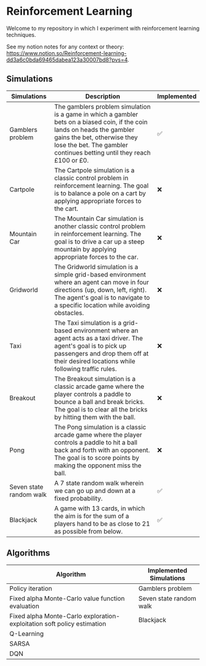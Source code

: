 # Reinforcement Learning

Welcome to my repository in which I experiment with reinforcement learning techniques. 

See my notion notes for any context or theory: https://www.notion.so/Reinforcement-learning-dd3a6c0bda69465dabea123a30007bd8?pvs=4.

## Simulations

| Simulations | Description | Implemented |
|-------------|-------------|-------------|
| Gamblers problem | The gamblers problem simulation is a game in which a gambler bets on a biased coin, if the coin lands on heads the gambler gains the bet, otherwise they lose the bet. The gambler continues betting until they reach £100 or £0. | ✅ |
| Cartpole | The Cartpole simulation is a classic control problem in reinforcement learning. The goal is to balance a pole on a cart by applying appropriate forces to the cart. | ❌ |
| Mountain Car | The Mountain Car simulation is another classic control problem in reinforcement learning. The goal is to drive a car up a steep mountain by applying appropriate forces to the car. | ❌ |
| Gridworld | The Gridworld simulation is a simple grid-based environment where an agent can move in four directions (up, down, left, right). The agent's goal is to navigate to a specific location while avoiding obstacles. | ❌ |
| Taxi | The Taxi simulation is a grid-based environment where an agent acts as a taxi driver. The agent's goal is to pick up passengers and drop them off at their desired locations while following traffic rules. | ❌ |
| Breakout | The Breakout simulation is a classic arcade game where the player controls a paddle to bounce a ball and break bricks. The goal is to clear all the bricks by hitting them with the ball. | ❌ |
| Pong | The Pong simulation is a classic arcade game where the player controls a paddle to hit a ball back and forth with an opponent. The goal is to score points by making the opponent miss the ball. | ❌ |
| Seven state random walk | A 7 state random walk wherein we can go up and down at a fixed probability. | ✅ |
| Blackjack | A game with 13 cards, in which the aim is for the sum of a players hand to be as close to 21 as possible from below. | ✅ |

## Algorithms

| Algorithm | Implemented Simulations |
|-----------|-----------------------|
| Policy iteration | Gamblers problem |
| Fixed alpha Monte-Carlo value function evaluation | Seven state random walk |
| Fixed alpha Monte-Carlo exploration-exploitation soft policy estimation | Blackjack |
| Q-Learning |  |
| SARSA     |   |
| DQN       |    |